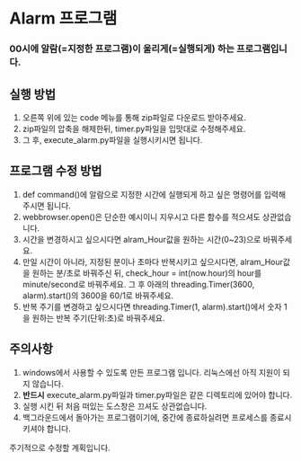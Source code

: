 Alarm 프로그램
===============    
### __00시에 알람(=지정한 프로그램)이 울리게(=실행되게) 하는 프로그램입니다.__    
   
## 실행 방법   
1. 오른쪽 위에 있는 code 메뉴를 통해 zip파일로 다운로드 받아주세요.   
2. zip파일의 압축을 해제한뒤, timer.py파일을 입맛대로 수정해주세요.   
3. 그 후, execute_alarm.py파일을 실행시키시면 됩니다.   
   
   
## 프로그램 수정 방법   
1. def command()에 알람으로 지정한 시간에 실행되게 하고 싶은 명령어를 입력해주시면 됩니다.   
2. webbrowser.open()은 단순한 예시이니 지우시고 다른 함수를 적으셔도 상관없습니다.   
3. 시간을 변경하시고 싶으시다면 alram_Hour값을 원하는 시간(0~23)으로 바꿔주세요.   
4. 만일 시간이 아니라, 지정된 분이나 초마다 반복시키고 싶으시다면, alram_Hour값을 원하는 분/초로 바꿔주신 뒤, check_hour = int(now.hour)의 hour를 minute/second로 바꿔주세요. 그 후 아래의 threading.Timer(3600, alarm).start()의 3600을 60/1로 바꿔주세요.   
5. 반복 주기를 변경하고 싶으시다면 threading.Timer(1, alarm).start()에서 숫자 1을 원하는 반복 주기(단위:초)로 바꿔주세요.   
 
   
## 주의사항 
1. windows에서 사용할 수 있도록 만든 프로그램 입니다. 리눅스에선 아직 지원이 되지 않습니다.
2. **반드시** execute_alarm.py파일과 timer.py파일은 같은 디렉토리에 있어야 합니다.
3. 실행 시킨 뒤 처음 떠있는 도스창은 끄셔도 상관없습니다.   
4. 백그라운드에서 돌아가는 프로그램이기에, 중간에 종료하실려면 프로세스를 종료시키셔야 합니다.   
  
주기적으로 수정할 계획입니다.

